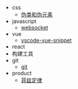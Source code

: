 
* css
  * [伪类和伪元素](/css/伪类和伪元素.md)
* javascript
  * [websocket](/js/WebSocket.md)
* vue
  * [vscode-vue-snippet](/vue/vscode-vue-snippet.md)
* react
* 构建工具
* git 
  * [git](/git/git.md)
* product
  * [菲兹定律](/product/Fitts-Law.md)

